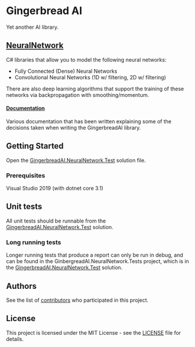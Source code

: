 # Gingerbread AI

Yet another AI library.

## [NeuralNetwork](NeuralNetwork)

C# libraries that allow you to model the following neural networks:

* Fully Connected (Dense) Neural Networks
* Convolutional Neural Networks (1D w/ filtering, 2D w/ filtering)

There are also deep learning algorithms that support the training of these networks via backpropagation with smoothing/momentum.

#### [Documentation](Documentation)

Various documentation that has been written explaining some of the decisions taken when writing the GingerbreadAI library.

## Getting Started

Open the [GingerbreadAI.NeuralNetwork.Test](NeuralNetwork/GingerbreadAI.NeuralNetwork.Test.sln) solution file.

### Prerequisites

Visual Studio 2019 (with dotnet core 3.1)

## Unit tests

All unit tests should be runnable from the [GingerbreadAI.NeuralNetwork.Test](NeuralNetwork/GingerbreadAI.NeuralNetwork.Test.sln) solution.

### Long running tests

Longer running tests that produce a report can only be run in debug, and can be found in the GinbergreadAI.NeuralNetwork.Tests project, which is in the [GingerbreadAI.NeuralNetwork.Test](NeuralNetwork/GingerbreadAI.NeuralNetwork.Test.sln) solution.

## Authors

See the list of [contributors](https://github.com/benchiverton/GingerbreadAI/contributors) who participated in this project.

## License

This project is licensed under the MIT License - see the [LICENSE](LICENSE) file for details.
